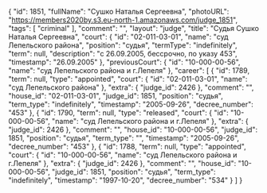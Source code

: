 {
    "id": 1851,
    "fullName": "Сушко Наталья Сергеевна",
    "photoURL": "https://members2020by.s3.eu-north-1.amazonaws.com/judge_1851",
    "tags": [
        "criminal"
    ],
    "comment": "",
    "layout": "judge",
    "title": "Судья Сушко Наталья Сергеевна",
    "court": {
        "id": "02-011-03-01",
        "name": "суд Лепельского района",
        "position": "судья",
        "termType": "indefinitely",
        "term": null,
        "description": "c 26.09.2005, бессрочно, по указу 453",
        "timestamp": "26.09.2005"
    },
    "previousCourt": {
        "id": "10-000-00-56",
        "name": "суд Лепельского района и г.Лепеля"
    },
    "career": [
        {
            "id": 1789,
            "term": null,
            "type": "appointed",
            "court": {
                "id": "02-011-03-01",
                "name": "суд Лепельского района"
            },
            "extra": {
                "judge_id": 2426
            },
            "comment": "",
            "house_id": "02-011-03-01",
            "judge_id": 1851,
            "position": "судья",
            "term_type": "indefinitely",
            "timestamp": "2005-09-26",
            "decree_number": "453"
        },
        {
            "id": 1790,
            "term": null,
            "type": "released",
            "court": {
                "id": "10-000-00-56",
                "name": "суд Лепельского района и г.Лепеля"
            },
            "extra": {
                "judge_id": 2426
            },
            "comment": "",
            "house_id": "10-000-00-56",
            "judge_id": 1851,
            "position": "судья",
            "term_type": "",
            "timestamp": "2005-09-26",
            "decree_number": "453"
        },
        {
            "id": 1788,
            "term": null,
            "type": "appointed",
            "court": {
                "id": "10-000-00-56",
                "name": "суд Лепельского района и г.Лепеля"
            },
            "extra": {
                "judge_id": 2426
            },
            "comment": "",
            "house_id": "10-000-00-56",
            "judge_id": 1851,
            "position": "судья",
            "term_type": "indefinitely",
            "timestamp": "1997-10-20",
            "decree_number": "534"
        }
    ]
}